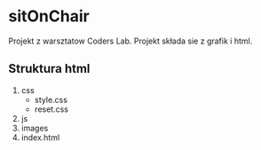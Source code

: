 sitOnChair
===========

Projekt z warsztatow Coders Lab.
Projekt składa sie z grafik i html.

Struktura html
--------------
1. css
    - style.css
    - reset.css
2. js
3. images
4. index.html
